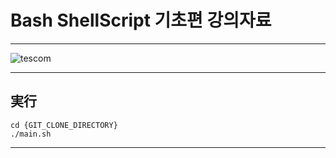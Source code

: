 # Bash ShellScript 기초편 강의자료
---
![tescom](https://en.gravatar.com/userimage/96759029/aa4308f795041de37cc2fedf0d1071ca?size=128)

---
## 実行
```script
cd {GIT_CLONE_DIRECTORY}
./main.sh
```
---
